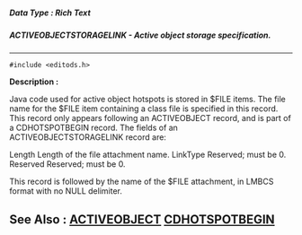 ##### Data Type : Rich Text
##### ACTIVEOBJECTSTORAGELINK - Active object storage specification.
---
```
#include <editods.h>
```
**Description :**

Java code used for active object hotspots is stored in $FILE items.  The file 
name for the $FILE item containing a class file is specified in this record.  
This record only appears following an ACTIVEOBJECT record, and is part of a 
CDHOTSPOTBEGIN record.  The fields of an ACTIVEOBJECTSTORAGELINK record are:

Length  Length of the file attachment name.
LinkType Reserved;  must be 0.
Reserved Reserved;  must be 0.

This record is followed by the name of the $FILE attachment, in LMBCS format 
with no NULL delimiter.

**See Also :**
[ACTIVEOBJECT](/domino-c-api-docs/reference/Data/ACTIVEOBJECT)
[CDHOTSPOTBEGIN](/domino-c-api-docs/reference/Data/CDHOTSPOTBEGIN)
---
